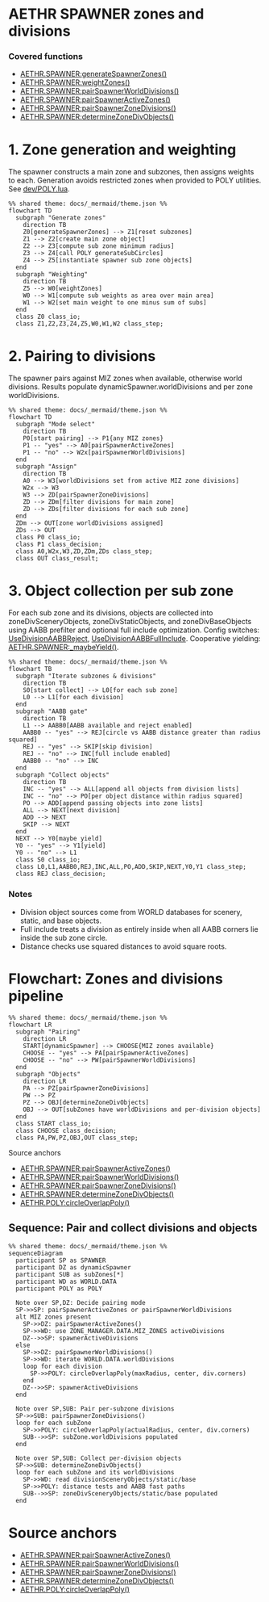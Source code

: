 # AETHR SPAWNER zones and divisions

### Covered functions
- [AETHR.SPAWNER:generateSpawnerZones()](https://github.com/Gh0st352/AETHR/blob/main/dev/SPAWNER.lua#L2012)
- [AETHR.SPAWNER:weightZones()](https://github.com/Gh0st352/AETHR/blob/main/dev/SPAWNER.lua#L2148)
- [AETHR.SPAWNER:pairSpawnerWorldDivisions()](https://github.com/Gh0st352/AETHR/blob/main/dev/SPAWNER.lua#L723)
- [AETHR.SPAWNER:pairSpawnerActiveZones()](https://github.com/Gh0st352/AETHR/blob/main/dev/SPAWNER.lua#L760)
- [AETHR.SPAWNER:pairSpawnerZoneDivisions()](https://github.com/Gh0st352/AETHR/blob/main/dev/SPAWNER.lua#L803)
- [AETHR.SPAWNER:determineZoneDivObjects()](https://github.com/Gh0st352/AETHR/blob/main/dev/SPAWNER.lua#L857)

# 1. Zone generation and weighting
The spawner constructs a main zone and subzones, then assigns weights to each. Generation avoids restricted zones when provided to POLY utilities. See [dev/POLY.lua](../../dev/POLY.lua).

```mermaid
%% shared theme: docs/_mermaid/theme.json %%
flowchart TD
  subgraph "Generate zones"
    direction TB
    Z0[generateSpawnerZones] --> Z1[reset subzones]
    Z1 --> Z2[create main zone object]
    Z2 --> Z3[compute sub zone minimum radius]
    Z3 --> Z4[call POLY generateSubCircles]
    Z4 --> Z5[instantiate spawner sub zone objects]
  end
  subgraph "Weighting"
    direction TB
    Z5 --> W0[weightZones]
    W0 --> W1[compute sub weights as area over main area]
    W1 --> W2[set main weight to one minus sum of subs]
  end
  class Z0 class_io;
  class Z1,Z2,Z3,Z4,Z5,W0,W1,W2 class_step;
```

# 2. Pairing to divisions
The spawner pairs against MIZ zones when available, otherwise world divisions. Results populate dynamicSpawner.worldDivisions and per zone worldDivisions.

```mermaid
%% shared theme: docs/_mermaid/theme.json %%
flowchart TD
  subgraph "Mode select"
    direction TB
    P0[start pairing] --> P1{any MIZ zones}
    P1 -- "yes" --> A0[pairSpawnerActiveZones]
    P1 -- "no" --> W2x[pairSpawnerWorldDivisions]
  end
  subgraph "Assign"
    direction TB
    A0 --> W3[worldDivisions set from active MIZ zone divisions]
    W2x --> W3
    W3 --> ZD[pairSpawnerZoneDivisions]
    ZD --> ZDm[filter divisions for main zone]
    ZD --> ZDs[filter divisions for each sub zone]
  end
  ZDm --> OUT[zone worldDivisions assigned]
  ZDs --> OUT
  class P0 class_io;
  class P1 class_decision;
  class A0,W2x,W3,ZD,ZDm,ZDs class_step;
  class OUT class_result;
```

# 3. Object collection per sub zone
For each sub zone and its divisions, objects are collected into zoneDivSceneryObjects, zoneDivStaticObjects, and zoneDivBaseObjects using AABB prefilter and optional full include optimization. Config switches: [UseDivisionAABBReject](https://github.com/Gh0st352/AETHR/blob/main/dev/SPAWNER.lua#L96), [UseDivisionAABBFullInclude](https://github.com/Gh0st352/AETHR/blob/main/dev/SPAWNER.lua#L97). Cooperative yielding: [AETHR.SPAWNER:_maybeYield()](https://github.com/Gh0st352/AETHR/blob/main/dev/SPAWNER.lua#L255).

```mermaid
%% shared theme: docs/_mermaid/theme.json %%
flowchart TB
  subgraph "Iterate subzones & divisions"
    direction TB
    S0[start collect] --> L0[for each sub zone]
    L0 --> L1[for each division]
  end
  subgraph "AABB gate"
    direction TB
    L1 --> AABB0[AABB available and reject enabled]
    AABB0 -- "yes" --> REJ[circle vs AABB distance greater than radius squared]
    REJ -- "yes" --> SKIP[skip division]
    REJ -- "no" --> INC[full include enabled]
    AABB0 -- "no" --> INC
  end
  subgraph "Collect objects"
    direction TB
    INC -- "yes" --> ALL[append all objects from division lists]
    INC -- "no" --> PO[per object distance within radius squared]
    PO --> ADD[append passing objects into zone lists]
    ALL --> NEXT[next division]
    ADD --> NEXT
    SKIP --> NEXT
  end
  NEXT --> Y0[maybe yield]
  Y0 -- "yes" --> Y1[yield]
  Y0 -- "no" --> L1
  class S0 class_io;
  class L0,L1,AABB0,REJ,INC,ALL,PO,ADD,SKIP,NEXT,Y0,Y1 class_step;
  class REJ class_decision;
```

### Notes
- Division object sources come from WORLD databases for scenery, static, and base objects.
- Full include treats a division as entirely inside when all AABB corners lie inside the sub zone circle.
- Distance checks use squared distances to avoid square roots.

# Flowchart: Zones and divisions pipeline

```mermaid
%% shared theme: docs/_mermaid/theme.json %%
flowchart LR
  subgraph "Pairing"
    direction LR
    START[dynamicSpawner] --> CHOOSE{MIZ zones available}
    CHOOSE -- "yes" --> PA[pairSpawnerActiveZones]
    CHOOSE -- "no" --> PW[pairSpawnerWorldDivisions]
  end
  subgraph "Objects"
    direction LR
    PA --> PZ[pairSpawnerZoneDivisions]
    PW --> PZ
    PZ --> OBJ[determineZoneDivObjects]
    OBJ --> OUT[subZones have worldDivisions and per-division objects]
  end
  class START class_io;
  class CHOOSE class_decision;
  class PA,PW,PZ,OBJ,OUT class_step;
```

Source anchors
- [AETHR.SPAWNER:pairSpawnerActiveZones()](https://github.com/Gh0st352/AETHR/blob/main/dev/SPAWNER.lua#L760)
- [AETHR.SPAWNER:pairSpawnerWorldDivisions()](https://github.com/Gh0st352/AETHR/blob/main/dev/SPAWNER.lua#L723)
- [AETHR.SPAWNER:pairSpawnerZoneDivisions()](https://github.com/Gh0st352/AETHR/blob/main/dev/SPAWNER.lua#L803)
- [AETHR.SPAWNER:determineZoneDivObjects()](https://github.com/Gh0st352/AETHR/blob/main/dev/SPAWNER.lua#L857)
- [AETHR.POLY:circleOverlapPoly()](https://github.com/Gh0st352/AETHR/blob/main/dev/POLY.lua#L115)

## Sequence: Pair and collect divisions and objects

```mermaid
%% shared theme: docs/_mermaid/theme.json %%
sequenceDiagram
  participant SP as SPAWNER
  participant DZ as dynamicSpawner
  participant SUB as subZones[*]
  participant WD as WORLD.DATA
  participant POLY as POLY

  Note over SP,DZ: Decide pairing mode
  SP->>SP: pairSpawnerActiveZones or pairSpawnerWorldDivisions
  alt MIZ zones present
    SP->>DZ: pairSpawnerActiveZones()
    SP->>WD: use ZONE_MANAGER.DATA.MIZ_ZONES activeDivisions
    DZ-->>SP: spawnerActiveDivisions
  else
    SP->>DZ: pairSpawnerWorldDivisions()
    SP->>WD: iterate WORLD.DATA.worldDivisions
    loop for each division
      SP->>POLY: circleOverlapPoly(maxRadius, center, div.corners)
    end
    DZ-->>SP: spawnerActiveDivisions
  end

  Note over SP,SUB: Pair per-subzone divisions
  SP->>SUB: pairSpawnerZoneDivisions()
  loop for each subZone
    SP->>POLY: circleOverlapPoly(actualRadius, center, div.corners)
    SUB-->>SP: subZone.worldDivisions populated
  end

  Note over SP,SUB: Collect per-division objects
  SP->>SUB: determineZoneDivObjects()
  loop for each subZone and its worldDivisions
    SP->>WD: read divisionSceneryObjects/static/base
    SP->>POLY: distance tests and AABB fast paths
    SUB-->>SP: zoneDivSceneryObjects/static/base populated
  end
```

# Source anchors
- [AETHR.SPAWNER:pairSpawnerActiveZones()](https://github.com/Gh0st352/AETHR/blob/main/dev/SPAWNER.lua#L760)
- [AETHR.SPAWNER:pairSpawnerWorldDivisions()](https://github.com/Gh0st352/AETHR/blob/main/dev/SPAWNER.lua#L723)
- [AETHR.SPAWNER:pairSpawnerZoneDivisions()](https://github.com/Gh0st352/AETHR/blob/main/dev/SPAWNER.lua#L803)
- [AETHR.SPAWNER:determineZoneDivObjects()](https://github.com/Gh0st352/AETHR/blob/main/dev/SPAWNER.lua#L857)
- [AETHR.POLY:circleOverlapPoly()](https://github.com/Gh0st352/AETHR/blob/main/dev/POLY.lua#L115)